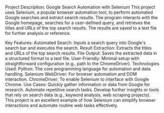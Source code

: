 Project Description: Google Search Automation with Selenium
This project uses Selenium, a popular browser automation tool, to perform automated Google searches and extract search results. The program interacts with the Google homepage, searches for a user-defined query, and retrieves the titles and URLs of the top search results. The results are saved to a text file for further analysis or reference.

Key Features:
Automated Search: Inputs a search query into Google's search bar and executes the search.
Result Extraction: Extracts the titles and URLs of the top search results.
File Output: Saves the extracted data in a structured format to a text file.
User-Friendly: Minimal setup with straightforward configuration (e.g., path to the ChromeDriver).
Technologies Used:
Python: The core programming language for automation and data handling.
Selenium WebDriver: For browser automation and DOM interaction.
ChromeDriver: To enable Selenium to interface with Google Chrome.
Use Cases:
Quickly gather information or data from Google for research.
Automate repetitive search tasks.
Develop further insights or tools that rely on search data (e.g., keyword analysis, web scraping projects).
This project is an excellent example of how Selenium can simplify browser interactions and automate routine web tasks effectively.






